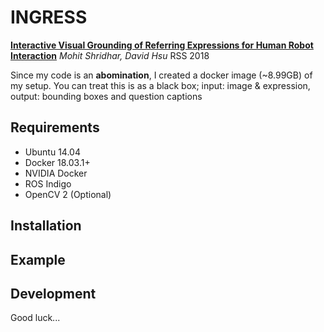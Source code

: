 # INGRESS

[**Interactive Visual Grounding of Referring Expressions for Human Robot Interaction**](http://www.roboticsproceedings.org/rss14/p28.pdf) 
*Mohit Shridhar, David Hsu*
RSS 2018

Since my code is an **abomination**, I created a docker image (~8.99GB) of my setup. You can treat this is as a black box; input: image & expression, output: bounding boxes and question captions

## Requirements

- Ubuntu 14.04
- Docker 18.03.1+
- NVIDIA Docker
- ROS Indigo
- OpenCV 2 (Optional)

## Installation


## Example


## Development

Good luck...



